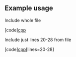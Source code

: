 ## Example usage

Include whole file

[code][cpp](src/main.cpp)

Include just lines 20-28 from file

[code][cpp](src/long_file.hpp)[lines=20-28]